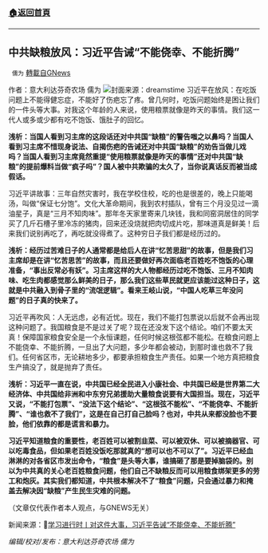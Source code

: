 ###  [:house:返回首頁](https://github.com/ourhimalayas/txt)
---


## 中共缺粮放风：习近平告诫“不能侥幸、不能折腾”
` 儒为` [轉載自GNews](https://gnews.org/zh-hans/1547442/)

作者：意大利达芬奇农场 儒为
![](https://assets.gnews.org/wp-content/uploads/2021/09/吃草.jpeg)封面来源：dreamstime
习近平在放风：在吃饭问题上不能得健忘症，不能好了伤疤忘了疼。曾几何时，吃饭问题始终是困让我们的一件头等大事。对我这个年龄的人来说，使用粮票就像是昨天的事情。我们这一代人或多或少都有吃不饱饭、饿肚子的回忆。

**浅析：当国人看到习主席的这段话还对中共国“缺粮”的警告嗤之以鼻吗？当国人看到习主席不惜现身说法、自揭伤疤的告诫还对中共国“缺粮”的劝告当做儿戏吗？当国人看到习主席竟然重提“使用粮票就像是昨天的事情”还对中共国“缺粮”的提前爆料当做“疯子吗”？国人被中共欺骗的太久了，当你说真话反而被当成假话。**

习近平讲故事：三年自然灾害时，我在学校住校，吃的也是很差的，晚上只能喝汤，叫做“保证七分饱”。文化大革命期间，我到农村插队，曾有三个月没见过一滴油星子，真是“三月不知肉味”。那年冬天家里寄来几块钱，我和同窑洞居住的同学买了几斤石槽子里冷冻的猪肉，回来还没烧就把肉切成片吃，那味道真是鲜美！后来我们说别再吃了，再吃就没得煮了。这种穷日子我们都是经历过的。

**浅析：经历过苦难日子的人通常都是给后人在讲“忆苦思甜”的故事，但是我们习主席却是在讲“忆苦思苦”的故事，而且还要做好再次面临老百姓吃不饱饭的心理准备，“事出反常必有妖”。习主席这样的大人物都经历过吃不饱饭、三月不知肉味、吃生肉都感觉那么鲜美的日子，那么我们这些草民就更应该能过这种日子，这就是中共融入到骨子里的“流氓逻辑”。看来王岐山说，“中国人吃草三年没问题”的日子真的快来了。**

习近平再吹风：人无远虑，必有近忧。现在，我们不能打包票说以后就不会再出现这种问题了。我国粮食是不是过关了呢？现在还没发下这个结论。咱们不要太天真！保障国家粮食安全是一个永恒课题，任何时候这根弦都不能松。在粮食问题上不能侥幸、不能折腾，一旦出了大问题，多少年都会被动，到那时谁也救不了我们。任何省区市，无论耕地多少，都要承担粮食生产责任。如果一个地方真把粮食生产搞没了，就是抛弃了责任。

**浅析：习近平一直在说，中共国已经全民进入小康社会、中共国已经是世界第二大经济体、中共国给非洲和中东穷兄弟援助大量粮食说要有大国担当。现在，习近平又说，“不能打包票”、“没法下这个结论”、“这根弦不能松”、“不能侥幸、不能折腾”、“谁也救不了我们”，这是在自己打自己脸吗？也对，中共从来都没脸也不要脸，他们依靠的都是谎言和暴力。**

**习近平知道粮食的重要性，老百姓可以被割韭菜、可以被双休、可以被摘器官、可以吃毒食品，但如果老百姓没饭吃那就真的“想可以也不可以了”。习近平已经血淋淋的对各省区市发出命令，“粮食”是头等大事，谁搞砸了那是要掉脑袋的。别以为中共真的关心老百姓粮食问题，他们自己不缺粮反而可以用粮食绑架更多的劳工和炮灰。其实我们都知道，中共根本解决不了“粮食”问题，只会通过暴力和掩盖去解决因“缺粮”产生民生灾难的问题。**

（文章仅代表作者本人观点，与GNEWS无关）

新闻来源：🔗[学习进行时丨对这件大事，习近平告诫“不能侥幸、不能折腾”](http://www.news.cn/politics/xxjxs/2021-09/22/c_1127887450.htm)

*编辑/校对/发布：意大利达芬奇农场 儒为*
